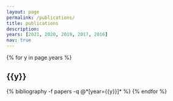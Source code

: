 ```yaml
---
layout: page
permalink: /publications/
title: publications
description: 
years: [2021, 2020, 2019, 2017, 2016]
nav: true
---
```


<div class="publications">

{% for y in page.years %}
  <h2 class="year">{{y}}</h2>
  {% bibliography -f papers -q @*[year={{y}}]* %}
{% endfor %}

</div>
